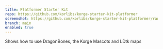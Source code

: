 ```yaml
---
title: Platformer Starter Kit
repo: https://github.com/korlibs/korge-starter-kit-platformer
screenshot: https://github.com/korlibs/korge-starter-kit-platformer/raw/main/screenshots/screenshot.png
branch: main
enabled: true
---
```


Shows how to use DragonBones, the Korge Mascots and LDtk maps
